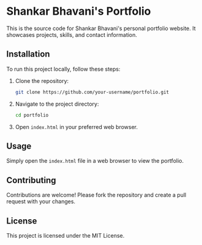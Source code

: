 # Shankar Bhavani's Portfolio

This is the source code for Shankar Bhavani's personal portfolio website. It showcases projects, skills, and contact information.

## Installation

To run this project locally, follow these steps:

1. Clone the repository:
    ```sh
    git clone https://github.com/your-username/portfolio.git
    ```
2. Navigate to the project directory:
    ```sh
    cd portfolio
    ```
3. Open `index.html` in your preferred web browser.

## Usage

Simply open the `index.html` file in a web browser to view the portfolio.

## Contributing

Contributions are welcome! Please fork the repository and create a pull request with your changes.

## License

This project is licensed under the MIT License.
